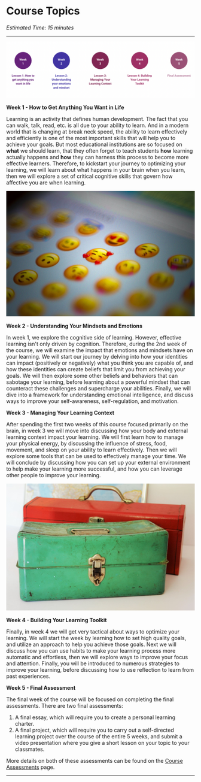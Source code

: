 # Course Topics

*Estimated Time: 15 minutes*

---

![oyl topics](./topics.png)

**Week 1 - How to Get Anything You Want in Life**

Learning is an activity that defines human development. The fact that you can walk, talk, read, etc. is all due to your ability to learn. And in a modern world that is changing at break neck speed, the ability to learn effectively and efficiently is one of the most important skills that will help you to achieve your goals. But most educational institutions are so focused on **what** we should learn, that they often forget to teach students **how** learning actually happens and **how** they can harness this process to become more effective learners. Therefore, to kickstart your journey to optimizing your learning, we will learn about what happens in your brain when you learn, then we will explore a set of critical cognitive skills that govern how affective you are when learning. 

![emotions](./emotions.jpeg)

**Week 2 - Understanding Your Mindsets and Emotions**

In week 1, we explore the cognitive side of learning. However, effective learning isn't only driven by cognition. Therefore, during the 2nd week of the course, we will examine the impact that emotions and mindsets have on your learning. We will start our journey by delving into how your identities can impact (positively or negatively) what you think you are capable of, and how these identities can create beliefs that limit you from achieving your goals. We will then explore some other beliefs and behaviors that can sabotage your learning, before learning about a powerful mindset that can counteract these challenges and supercharge your abilities. Finally, we will dive into a framework for understanding emotional intelligence, and discuss ways to improve your self-awareness, self-regulation, and motivation.

**Week 3 - Managing Your Learning Context**

After spending the first two weeks of this course focused primarily on the brain, in week 3 we will move into discussing how your body and external learning context impact your learning. We will first learn how to manage your physical energy, by discussing the influence of stress, food, movement, and sleep on your ability to learn effectively. Then we will explore some tools that can be used to effectively manage your time. We will conclude by discussing how you can set up your external environment to help make your learning more successful, and how you can leverage other people to improve your learning.

![toolkit](./toolkit.jpeg)

**Week 4 - Building Your Learning Toolkit**

Finally, in week 4 we will get very tactical about ways to optimize your learning. We will start the week by learning how to set high quality goals, and utilize an approach to help you achieve those goals. Next we will discuss how you can use habits to make your learning process more automatic and effortless, then we will explore ways to improve your focus and attention. Finally, you will be introduced to numerous strategies to improve your learning, before discussing how to use reflection to learn from past experiences.

**Week 5 - Final Assessment**

The final week of the course will be focused on completing the final assessments. There are two final assessments:
1) A final essay, which will require you to create a personal learning charter.
2) A final project, which will require you to carry out a self-directed learning project over the course of the entire 5 weeks, and submit a video presentation where you give a short lesson on your topic to your classmates.
 
More details on both of these assessments can be found on the [Course Assessments](/optimizing-your-learning/welcome/course-assessments.md) page.

---
